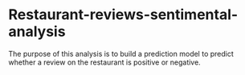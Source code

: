 # Restaurant-reviews-sentimental-analysis
The purpose of this analysis is to build a prediction model to predict whether a review on the restaurant is positive or negative.
